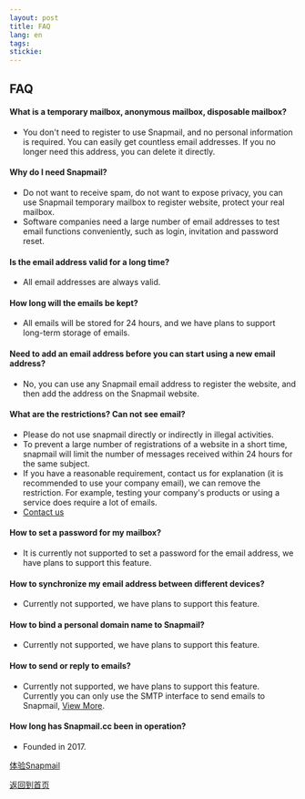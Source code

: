 ```yaml
---
layout: post
title: FAQ
lang: en
tags: 
stickie: 
---
```


## FAQ

#### What is a temporary mailbox, anonymous mailbox, disposable mailbox?
+ You don't need to register to use Snapmail, and no personal information is required. You can easily get countless email addresses. If you no longer need this address, you can delete it directly.

#### Why do I need Snapmail?
+ Do not want to receive spam, do not want to expose privacy, you can use Snapmail temporary mailbox to register website, protect your real mailbox.
+ Software companies need a large number of email addresses to test email functions conveniently, such as login, invitation and password reset.

#### Is the email address valid for a long time?
+ All email addresses are always valid.

#### How long will the emails be kept?
+ All emails will be stored for 24 hours, and we have plans to support long-term storage of emails.

#### Need to add an email address before you can start using a new email address?
+ No, you can use any Snapmail email address to register the website, and then add the address on the Snapmail website.

#### What are the restrictions? Can not see email?
+ Please do not use snapmail directly or indirectly in illegal activities.
+ To prevent a large number of registrations of a website in a short time, snapmail will limit the number of messages received within 24 hours for the same subject.
+ If you have a reasonable requirement, contact us for explanation (it is recommended to use your company email), we can remove the restriction. For example, testing your company's products or using a service does require a lot of emails.
+ <a target="_blank" href="https://www.snapmail.cc/blog/en/support.html"> Contact us </a>

#### How to set a password for my mailbox?
+ It is currently not supported to set a password for the email address, we have plans to support this feature.

#### How to synchronize my email address between different devices?
+ Currently not supported, we have plans to support this feature.

#### How to bind a personal domain name to Snapmail?
+ Currently not supported, we have plans to support this feature.

#### How to send or reply to emails?
+ Currently not supported, we have plans to support this feature. Currently you can only use the SMTP interface to send emails to Snapmail, <a target='_blank' href="https://www.snapmail.cc/blog/en/2019/11/30/snapmail-smtp.html">View More</a>.

#### How long has Snapmail.cc been in operation?
+ Founded in 2017.

<a target="_blank" href="https://www.snapmail.cc"><i class="fa fa-envelope a"></i> 体验Snapmail </a>

<a href="https://www.snapmail.cc/blog/"><i class="fa fa-arrow-circle-left"></i> 返回到首页 </a>
